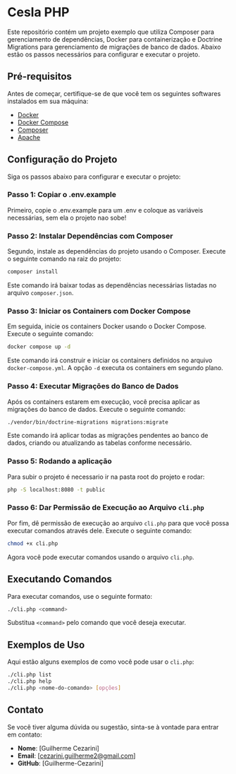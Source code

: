 
# Cesla PHP

Este repositório contém um projeto exemplo que utiliza Composer para gerenciamento de dependências, Docker para containerização e Doctrine Migrations para gerenciamento de migrações de banco de dados. Abaixo estão os passos necessários para configurar e executar o projeto.

## Pré-requisitos

Antes de começar, certifique-se de que você tem os seguintes softwares instalados em sua máquina:

- [Docker](https://docs.docker.com/get-docker/)
- [Docker Compose](https://docs.docker.com/compose/install/)
- [Composer](https://getcomposer.org/download/)
- [Apache](https://httpd.apache.org/docs/2.4/install.html)

## Configuração do Projeto

Siga os passos abaixo para configurar e executar o projeto:
### Passo 1: Copiar o .env.example

Primeiro, copie o .env.example para um .env e coloque as variáveis necessárias, sem ela o projeto nao sobe!

### Passo 2: Instalar Dependências com Composer

Segundo, instale as dependências do projeto usando o Composer. Execute o seguinte comando na raiz do projeto:

```bash
composer install
```

Este comando irá baixar todas as dependências necessárias listadas no arquivo `composer.json`.

### Passo 3: Iniciar os Containers com Docker Compose

Em seguida, inicie os containers Docker usando o Docker Compose. Execute o seguinte comando:

```bash
docker compose up -d
```

Este comando irá construir e iniciar os containers definidos no arquivo `docker-compose.yml`. A opção `-d` executa os containers em segundo plano.

### Passo 4: Executar Migrações do Banco de Dados

Após os containers estarem em execução, você precisa aplicar as migrações do banco de dados. Execute o seguinte comando:

```bash
./vendor/bin/doctrine-migrations migrations:migrate
```

Este comando irá aplicar todas as migrações pendentes ao banco de dados, criando ou atualizando as tabelas conforme necessário.

### Passo 5: Rodando a aplicação

Para subir o projeto é necessario ir na pasta root do projeto e rodar: 

```bash
php -S localhost:8080 -t public
```

### Passo 6: Dar Permissão de Execução ao Arquivo `cli.php`

Por fim, dê permissão de execução ao arquivo `cli.php` para que você possa executar comandos através dele. Execute o seguinte comando:

```bash
chmod +x cli.php
```

Agora você pode executar comandos usando o arquivo `cli.php`.

## Executando Comandos

Para executar comandos, use o seguinte formato:

```bash
./cli.php <command>
```

Substitua `<command>` pelo comando que você deseja executar.

## Exemplos de Uso

Aqui estão alguns exemplos de como você pode usar o `cli.php`:

```bash
./cli.php list
./cli.php help
./cli.php <nome-do-comando> [opções]
```

## Contato

Se você tiver alguma dúvida ou sugestão, sinta-se à vontade para entrar em contato:

- **Nome**: [Guilherme Cezarini]
- **Email**: [cezarini.guilherme2@gmail.com]
- **GitHub**: [Guilherme-Cezarini]

